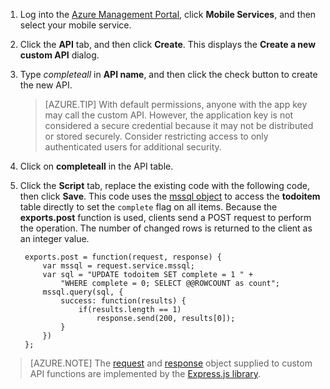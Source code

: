 

1. Log into the [Azure Management Portal](https://manage.windowsazure.cn/), click **Mobile Services**, and then select your mobile service.

2. Click the **API** tab, and then click **Create**. This displays the **Create a new custom API** dialog.

3. Type _completeall_ in **API name**, and then click the check button to create the new API.

	> [AZURE.TIP] With default permissions, anyone with the app key may call the custom API. However, the application key is not considered a secure credential because it may not be distributed or stored securely. Consider restricting access to only authenticated users for additional security.

4. Click on **completeall** in the API table.

5. Click the **Script** tab, replace the existing code with the following code, then click **Save**. 	This code uses the [mssql object] to access the **todoitem** table directly to set the `complete` flag on all items. Because the **exports.post** function is used, clients send a POST request to perform the operation. The number of changed rows is returned to the client as an integer value.


		exports.post = function(request, response) {
			var mssql = request.service.mssql;
			var sql = "UPDATE todoitem SET complete = 1 " +
                "WHERE complete = 0; SELECT @@ROWCOUNT as count";
			mssql.query(sql, {
				success: function(results) {
					if(results.length == 1)
						response.send(200, results[0]);
				}
			})
		};


> [AZURE.NOTE] The [request](http://msdn.microsoft.com/zh-cn/library/azure/jj554218.aspx) and [response](http://msdn.microsoft.com/zh-cn/library/azure/dn303373.aspx) object supplied to custom API functions are implemented by the [Express.js library](http://go.microsoft.com/fwlink/p/?LinkId=309046). 

<!-- Anchors. -->

<!-- Images. -->

<!-- URLs. -->
[mssql object]: http://msdn.microsoft.com/zh-cn/library/azure/jj554212.aspx
